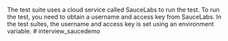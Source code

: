 The test suite uses a cloud service called SauceLabs to run the test.
To run the test, you need to obtain a username and access key from SauceLabs.
In the test suites, the username and access key is set using an environment
variable. # interview_saucedemo
